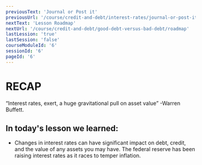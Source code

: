 ```yaml
---
previousText: 'Journal or Post it'
previousUrl: '/course/credit-and-debt/interest-rates/journal-or-post-it'
nextText: 'Lesson Roadmap'
nextUrl: '/course/credit-and-debt/good-debt-versus-bad-debt/roadmap'
lastLession: 'true'
lastSession: 'false'
courseModuleId: '6'
sessionId: '6'
pageId: '6'
---
```


# RECAP

<sparkle-character-intro position="right" character="jen">
“Interest rates, exert, a huge gravitational pull on asset value” -Warren Buffett.
</sparkle-character-intro>

## In today's lesson we learned:

- Changes in interest rates can have significant impact on debt, credit, and the value of any assets you may have. The federal reserve has been raising interest rates as it races to temper inflation.
